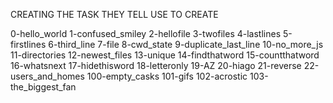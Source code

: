 CREATING THE TASK THEY TELL USE TO CREATE

0-hello_world 1-confused_smiley 2-hellofile 3-twofiles 4-lastlines 5-firstlines 6-third_line 7-file 8-cwd_state 9-duplicate_last_line 10-no_more_js 11-directories 12-newest_files 13-unique 14-findthatword 15-countthatword 16-whatsnext 17-hidethisword 18-letteronly 19-AZ 20-hiago 21-reverse 22-users_and_homes 100-empty_casks 101-gifs 102-acrostic 103-the_biggest_fan

